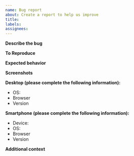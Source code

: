 ```yaml
---
name: Bug report
about: Create a report to help us improve
title:
labels:
assignees:
---
```


<!--NOTE: -->
<!--- General questions should go to the discord chat instead of the issue tracker.-->

**Describe the bug**

<!--A clear and concise description of what the bug is.-->

**To Reproduce**

<!--Steps to reproduce the behavior:
1. Go to
2. Click on
3. Scroll down to
4. See error-->

**Expected behavior**

<!--A clear and concise description of what you expected to happen.-->

**Screenshots**

<!--If applicable, add screenshots to help explain your problem.-->

**Desktop (please complete the following information):**

<!--Fill if needed-->

- OS: <!--[e.g. iOS]-->
- Browser <!--[e.g. chrome, safari]-->
- Version <!--[e.g. 22]-->

**Smartphone (please complete the following information):**

<!--Fill if needed-->

- Device: <!--[e.g. iPhone6]-->
- OS: <!--[e.g. iOS8.1]-->
- Browser <!--[e.g. stock browser, safari]-->
- Version <!--[e.g. 22]-->

**Additional context**

<!--Add any other context about the problem here.-->
